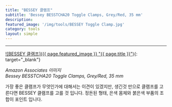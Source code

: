 ```yaml
---
title: "BESSEY 클램프"
subtitle: 'Bessey BESSTCHA20 Toggle Clamps, Grey/Red, 35 mm'
description:
featured_image: '/img/tools/BESSEY Toggle Clamp.jpg'
category: tools
layout: simple
---
```


***

[![BESSEY 클램프]({{ page.featured_image }} "{{ page.title }}")](https://amzn.to/34SSQp1){: target="_blank"}

*Amazon Associates 이미지*<br>
*Bessey BESSTCHA20 Toggle Clamps, Grey/Red, 35 mm*

가장 좋은 클램프가 무엇인가에 대해서는 이견이 있겠지만, 생긴것 만으로 클램프를 고른다면 BESSEY 클램프를 고를 것 입니다. 정돈된 형태, 은색 몸체와 붉은색 부품의 조합이 포인트 입니다.
